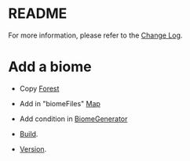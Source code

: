 # README

For more information, please refer to the [Change Log](CHANGELOG.md).


# Add a biome

- Copy [Forest](engine\map\biomes\forest.lua)
- Add in "biomeFiles" [Map](engine\map\map.lua)
- Add condition in [BiomeGenerator](engine\map\biomeGenerator.lua)

- [Build](build.bat).
- [Version](version.text).
